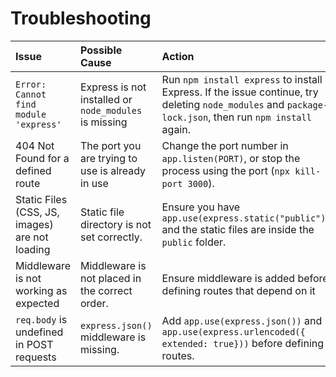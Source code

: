 # Troubleshooting

| Issue      | Possible Cause | Action |
| :---------- | :----------------------------------- | :----------- |
| `Error: Cannot find module 'express'`       | Express is not installed or `node_modules` is missing  | Run `npm install express` to install Express. If the issue continue, try deleting `node_modules` and `package-lock.json`, then run `npm install` again. |
| 404 Not Found for a defined route  | The port you are trying to use is already in use | Change the port number in `app.listen(PORT)`, or stop the process using the port (`npx kill-port 3000`). |
| Static Files (CSS, JS, images) are not loading  | Static file directory is not set correctly. | Ensure you have `app.use(express.static("public"))` and the static files are inside the `public` folder. |
| Middleware is not working as expected | Middleware is not placed in the correct order. | Ensure middleware is added before defining routes that depend on it |
| `req.body` is undefined in POST requests | `express.json()` middleware is missing. | Add `app.use(express.json())` and `app.use(express.urlencoded({ extended: true}))` before defining routes. |